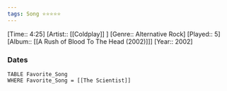 ```yaml
---
tags: Song ⭐⭐⭐⭐⭐ 
---
```

[Time:: 4:25]
[Artist:: [[Coldplay]] ]
[Genre:: Alternative Rock]
[Played:: 5]
[Album:: [[A Rush of Blood To The Head (2002)]]]
[Year:: 2002]
### Dates
````dataview
TABLE Favorite_Song
WHERE Favorite_Song = [[The Scientist]]
````